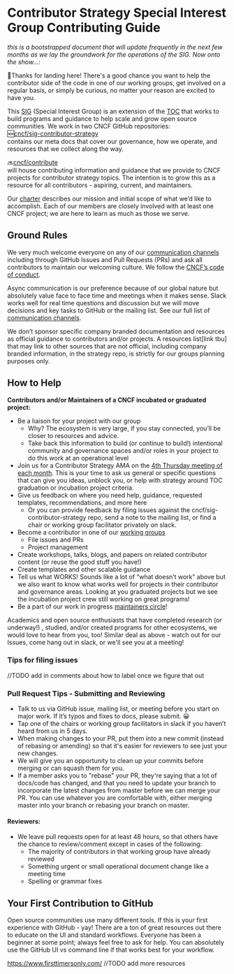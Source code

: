 # Contributor Strategy Special Interest Group Contributing Guide
*this is a bootstrapped document that will update frequently in the next few
months as we lay the groundwork for the operations of the SIG. Now onto the
show...:*

🛬Thanks for landing here! There's a good chance you want to help the
contributor side of the code in one of our working groups, get involved on a
regular basis, or simply be curious, no matter your reason are excited to have
you.

This [SIG] (Special Interest Group) is an extension of the [TOC] that works to
build programs and guidance to help scale and grow open source communities. We
work in two CNCF GitHub repositories:  
🆕[cncf/sig-contributor-strategy]  
 contains our meta docs that cover our governance, how we operate, and resources that we
 collect along the way.

🔜[cncf/contribute]  
will house contributing information and guidance that we provide to CNCF
projects for contributor strategy topics. The intention is to grow this as a
resource for all contributors - aspiring, current, and maintainers.  

Our [charter] describes our mission and initial scope of what we’d like to
accomplish. Each of our members are closely involved with at least one CNCF
project; we are here to learn as much as those we serve.

## Ground Rules
We very much welcome everyone on any of our [communication channels] including
through GitHub Issues and Pull Requests (PRs) and ask all contributors to
maintain our welcoming culture. We follow the [CNCF’s code of conduct].

Async communication is our preference because of our global nature but
absolutely value face to face time and meetings when it makes sense. Slack works
well for real time questions and discussion but we will move decisions and key
tasks to GitHub or the mailing list. See our full list of [communication channels].

We don’t sponsor specific company branded documentation and resources as
official guidance to contributors and/or projects. A resources list[link tbu]
that may link to other sources that are not official, including company branded
information, in the strategy repo, is strictly for our groups planning purposes
only.

## How to Help

**Contributors and/or Maintainers of a CNCF incubated or graduated project:**  
- Be a liaison for your project with our group
  - Why? The ecosystem is very large, if you stay connected, you’ll be closer to
resources and advice.
  - Take back this information to build (or continue to build!) intentional
community and governance spaces and/or roles in your project to do this work at
an operational level
- Join us for a Contributor Strategy AMA on the [4th Thursday meeting of each month]. This is your time to ask us general or
 specific questions that can give you ideas, unblock you, or help with strategy around TOC graduation or incubation project criteria.
- Give us feedback on where you need help, guidance, requested templates,
recommendations, and more here
  - Or you can provide feedback by filing issues against the
cncf/sig-contributor-strategy repo, send a note to the mailing list, or find a
chair or working group facilitator privately on slack.
- Become a contributor in one of our [working groups]
  - File issues and PRs
  - Project management
- Create workshops, talks, blogs, and papers on related contributor content (or
  reuse the good stuff you have!)
- Create templates and other scalable guidance
- Tell us what WORKS! Sounds like a lot of “what doesn’t work” above but we also
want to know what works well for projects in their contributor and governance
areas. Looking at you graduated projects but we see the incubation project crew
still working on great programs!
- Be a part of our work in progress [maintainers circle]!

Academics and open source enthusiasts that have completed research (or underway!)
, studied, and/or created programs for other ecosystems, we would love to hear
from you, too! Similar deal as above - watch out for our Issues, come hang out
in slack, or we'll see you at a meeting!

### Tips for filing issues
//TODO add in comments about how to label once we figure that out

### Pull Request Tips - Submitting and Reviewing
- Talk to us via GitHub issue, mailing list, or meeting before you start on major
work. If it’s typos and fixes to docs, please submit. 😀
- Tap one of the chairs or working group facilitators in slack if you haven’t
heard from us in 5 days.
- When making changes to your PR, put them into a new commit (instead of rebasing
  or amending) so that it's easier for reviewers to see just your new changes.
- We will give you an opportunity to clean up your commits before merging or can
squash them for you.
- If a member asks you to "rebase" your PR, they're saying that a lot of docs/code
 has changed, and that you need to update your branch to incorporate the latest
 changes from master before we can merge your PR. You can use whatever you are
 comfortable with, either merging master into your branch or rebasing your
 branch on master.
#### Reviewers:
- We leave pull requests open for at least 48 hours, so that others have the
chance to review/comment except in cases of the following:
  - The majority of contributors in that working group have already reviewed
  - Something urgent or small operational document change like a meeting time
  - Spelling or grammar fixes

## Your First Contribution to GitHub
Open source communities use many different tools. If this is your first
experience with GitHub - yay! There are a ton of great resources out there to
educate on the UI and standard workflows. Everyone has been a beginner at some
point; always feel free to ask for help. You can absolutely use the GitHub UI
vs command line if that works best for your workflow.

https://www.firsttimersonly.com/
//TODO add more resources




[CNCF’s code of conduct]: https://github.com/cncf/foundation/blob/master/code-of-conduct.md
[communication channels]: https://github.com/cncf/sig-contributor-strategy/blob/master/README.md#communications
[TOC]: https://www.cncf.io/people/technical-oversight-committee/
[SIG]: https://github.com/cncf/toc/tree/master/sigs
[README]: https://github.com/cncf/sig-contributor-strategy/blob/master/README.md
[charter]: https://github.com/cncf/sig-contributor-strategy/blob/master/CHARTER.md
[working groups]: https://github.com/cncf/sig-contributor-strategy/blob/master/README.md#working-groups
[cncf/contribute]: https://github.com/cncf/contribute
[cncf/sig-contributor-strategy]: https://github.com/cncf/sig-contributor-strategy
[maintainers circle]: https://github.com/cncf/sig-contributor-strategy/issues/1
[4th Thursday meeting of each month]: https://github.com/cncf/sig-contributor-strategy/blob/master/README.md#meetings
